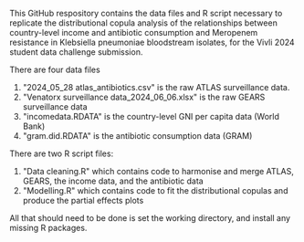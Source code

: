 This GitHub respository contains the data files and R script necessary to replicate the distributional copula analysis of the relationships between country-level income and antibiotic consumption and Meropenem resistance in Klebsiella pneumoniae bloodstream isolates, for the Vivli 2024 student data challenge submission.

There are four data files
1. "2024_05_28 atlas_antibiotics.csv" is the raw ATLAS surveillance data.
2. "Venatorx surveillance data_2024_06_06.xlsx" is the raw GEARS surveillance data
3. "incomedata.RDATA" is the country-level GNI per capita data (World Bank)
4. "gram.did.RDATA" is the antibiotic consumption data (GRAM)

There are two R script files:
1. "Data cleaning.R" which contains code to harmonise and merge ATLAS, GEARS, the income data, and the antibiotic data
2. "Modelling.R" which contains code to fit the distributional copulas and produce the partial effects plots

All that should need to be done is set the working directory, and install any missing R packages.
